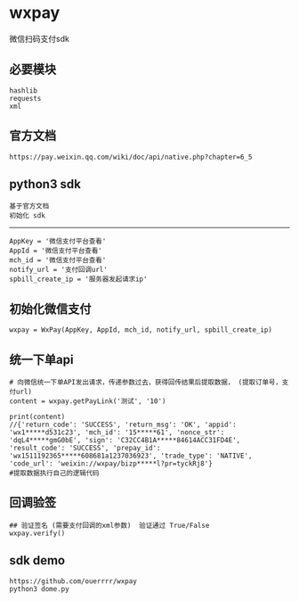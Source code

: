 # wxpay
微信扫码支付sdk

## 必要模块 ##

    hashlib
    requests
    xml


## 官方文档 ##

    https://pay.weixin.qq.com/wiki/doc/api/native.php?chapter=6_5


##  python3 sdk ##

    基于官方文档
    初始化 sdk


----------


    AppKey = '微信支付平台查看'
    AppId = '微信支付平台查看'
    mch_id = '微信支付平台查看'
    notify_url = '支付回调url'
    spbill_create_ip = '服务器发起请求ip'

## 初始化微信支付 ##
    wxpay = WxPay(AppKey, AppId, mch_id, notify_url, spbill_create_ip)

## 统一下单api ##
    # 向微信统一下单API发出请求，传递参数过去，获得回传结果后提取数据， (提取订单号，支付url)
    content = wxpay.getPayLink('测试', '10')

    print(content)
    //{'return_code': 'SUCCESS', 'return_msg': 'OK', 'appid': 'wx1*****d531c23', 'mch_id': '15*****61', 'nonce_str': 'dqL4*****gmG0bE', 'sign': 'C32CC4B1A*****84614ACC31FD4E', 'result_code': 'SUCCESS', 'prepay_id': 'wx1511192365*****608681a1237036923', 'trade_type': 'NATIVE', 'code_url': 'weixin://wxpay/bizp*****l?pr=tyckRj8'}
    #提取数据执行自己的逻辑代码

## 回调验签 ##
    ## 验证签名 (需要支付回调的xml参数)  验证通过 True/False
    wxpay.verify()

## sdk demo ##
    https://github.com/ouerrrr/wxpay
    python3 dome.py